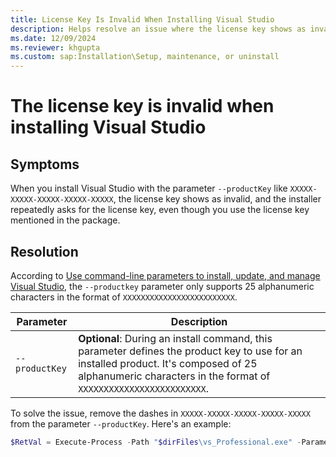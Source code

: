 ```yaml
---
title: License Key Is Invalid When Installing Visual Studio
description: Helps resolve an issue where the license key shows as invalid even though the license key is mentioned in the package when installing Visual Studio.
ms.date: 12/09/2024
ms.reviewer: khgupta
ms.custom: sap:Installation\Setup, maintenance, or uninstall
---
```


# The license key is invalid when installing Visual Studio

## Symptoms

When you install Visual Studio with the parameter `--productKey` like `XXXXX-XXXXX-XXXXX-XXXXX-XXXXX`, the license key shows as invalid, and the installer repeatedly asks for the license key, even though you use the license key mentioned in the package.

## Resolution

According to [Use command-line parameters to install, update, and manage Visual Studio](/visualstudio/install/use-command-line-parameters-to-install-visual-studio), the `--productkey` parameter only supports 25 alphanumeric characters in the format of `XXXXXXXXXXXXXXXXXXXXXXXXX`.

| Parameter      | Description                                                 |
|-----------------|-------------------------------------------------------------|
| `--productKey`  | **Optional**: During an install command, this parameter defines the product key to use for an installed product. It's composed of 25 alphanumeric characters in the format of `XXXXXXXXXXXXXXXXXXXXXXXXX`.|

To solve the issue, remove the dashes in `XXXXX-XXXXX-XXXXX-XXXXX-XXXXX` from the parameter `--productKey`. Here's an example:

```powershell
$RetVal = Execute-Process -Path "$dirFiles\vs_Professional.exe" -Parameters "--add Microsoft.VisualStudio.Workload.Data --add Microsoft.VisualStudio.Workload.DataScience --add Microsoft.VisualStudio.Workload.ManagedDesktop --locale en-US --quiet --wait --norestart --productKey XXXXXXXXXXXXXXXXXXXXXXXXX" -PassThru
```
